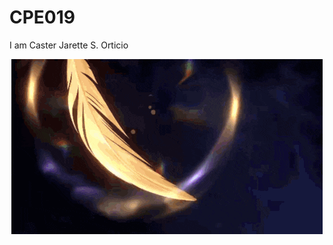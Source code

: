 # CPE019
I am Caster Jarette S. Orticio
<p align = "center">
 <img src="https://github.com/Nulily/CPE019/blob/main/Sunday.gif">
</p>
